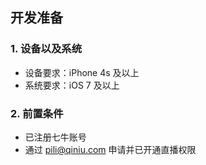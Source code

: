 ## 开发准备

### 1. 设备以及系统

- 设备要求：iPhone 4s 及以上
- 系统要求：iOS 7 及以上

### 2. 前置条件

- 已注册七牛账号
- 通过 pili@qiniu.com 申请并已开通直播权限

